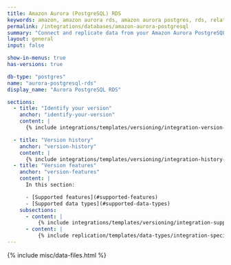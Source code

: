 ```yaml
---
title: Amazon Aurora (PostgreSQL) RDS
keywords: amazon, amazon aurora rds, amazon aurora postgres, rds, relational database services, database integration, etl rds, rds etl
permalink: /integrations/databases/amazon-aurora-postgresql
summary: "Connect and replicate data from your Amazon Aurora PostgreSQL RDS database using Stitch's PostgreSQL integration."
layout: general
input: false

show-in-menus: true
has-versions: true

db-type: "postgres"
name: "aurora-postgresql-rds"
display_name: "Aurora PostgreSQL RDS"

sections:
  - title: "Identify your version"
    anchor: "identify-your-version"
    content: |
      {% include integrations/templates/versioning/integration-version-tiles.html %}

  - title: "Version history"
    anchor: "version-history"
    content: |
      {% include integrations/templates/versioning/integration-history-and-changelog.html %}
  - title: "Version features"
    anchor: "version-features"
    content: |
      In this section:

      - [Supported features](#supported-features)
      - [Supported data types](#supported-data-types)
    subsections:
      - content: |
          {% include integrations/templates/versioning/integration-supported-features.html type="version-comparison" feature-type="databases" %}
      - content: |
          {% include replication/templates/data-types/integration-specific-data-types.html %}
---
```

{% include misc/data-files.html %}